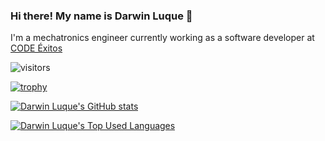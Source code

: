 ### Hi there! My name is Darwin Luque 👋

I'm a mechatronics engineer currently working as a software developer at [CODE Éxitos](https://codexitos.com/)

![visitors](https://visitor-badge.glitch.me/badge?page_id=darwin-luque.darwin-luque)


[![trophy](https://github-profile-trophy.vercel.app/?username=darwin.luque&theme=algolia)](https://github.com/ryo-ma/github-profile-trophy)

[![Darwin Luque's GitHub stats](https://github-readme-stats.vercel.app/api?username=darwin-luque&show_icons=true&theme=synthwave&count_private=true)](https://github.com/darwin-luque)

[![Darwin Luque's Top Used Languages](https://github-readme-stats.vercel.app/api/top-langs/?username=darwin-luque&layout=compact&theme=radical&count_private=true)](https://github.com/darwin-luque)
